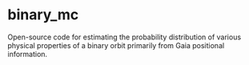 # binary_mc
Open-source code for estimating the probability distribution of various physical properties of a binary orbit primarily from Gaia positional information.
